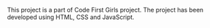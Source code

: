 This project is a part of Code First Girls project. The project has been developed using HTML, CSS and JavaScript.

